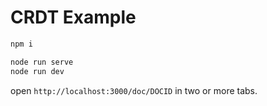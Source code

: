 # CRDT Example

```sh
npm i

node run serve
node run dev
```

open `http://localhost:3000/doc/DOCID` in two or more tabs.

